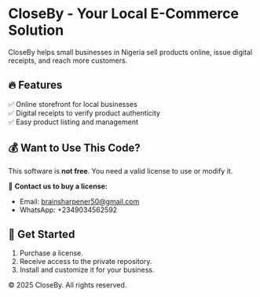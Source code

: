 # CloseBy - Your Local E-Commerce Solution  

CloseBy helps small businesses in Nigeria sell products online, issue digital receipts, and reach more customers.  

## 🔥 Features  
✅ Online storefront for local businesses  
✅ Digital receipts to verify product authenticity  
✅ Easy product listing and management  

## 💰 Want to Use This Code?  
This software is **not free**. You need a valid license to use or modify it.  

📩 **Contact us to buy a license:**  
- Email: brainsharpener50@gmail.com  
- WhatsApp: +2349034562592  

## 🚀 Get Started  
1. Purchase a license.  
2. Receive access to the private repository.  
3. Install and customize it for your business.  

© 2025 CloseBy. All rights reserved.
